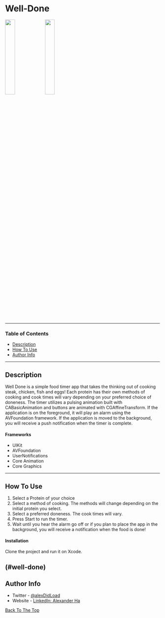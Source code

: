 # Well-Done

<img src="https://user-images.githubusercontent.com/67172004/100192804-727ad200-2ea7-11eb-8902-d3215bdcadfd.png" width=25% height=25%>
<img src="https://user-images.githubusercontent.com/67172004/100193018-d8fff000-2ea7-11eb-84d8-ccf61582e54a.png" width=25% height=25%>

---

### Table of Contents

- [Description](#description)
- [How To Use](#how-to-use)
- [Author Info](#author-info)

---

## Description

Well Done is a simple food timer app that takes the thinking out of cooking steak, chicken, fish and eggs! Each protein has their own methods of cooking and
cook times will vary depending on your preferred choice of doneness. The timer utilizes a pulsing animation built with CABasicAnimation and buttons are animated with CGAffineTransform.
If the application is on the foreground, it will play an alarm using the AVFoundation framework. If the application is moved to the background, you will receive a push notification when the timer is complete. 

#### Frameworks

- UIKit
- AVFoundation
- UserNotifications
- Core Animation
- Core Graphics

---

## How To Use

1. Select a Protein of your choice
2. Select a method of cooking. The methods will change depending on the initial protein you select.
3. Select a preferred doneness. The cook times will vary.
4. Press Start to run the timer.
5. Wait until you hear the alarm go off or if you plan to place the app in the background, you will receive a notification when the food is done!

#### Installation

Clone the project and run it on Xcode.

(#well-done)
---

## Author Info

- Twitter - [@alexDidLoad](https://twitter.com/alexDidLoad)
- Website - [LinkedIn: Alexander Ha](https://linkedin.com/in/alexhha)

[Back To The Top](#well-done)
